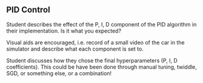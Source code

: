 ## PID Control

Student describes the effect of the P, I, D component of the PID algorithm in their implementation. Is it what you expected?

Visual aids are encouraged, i.e. record of a small video of the car in the simulator and describe what each component is set to.

Student discusses how they chose the final hyperparameters (P, I, D coefficients). 
This could be have been done through manual tuning, twiddle, SGD, or something else, or a combination!

